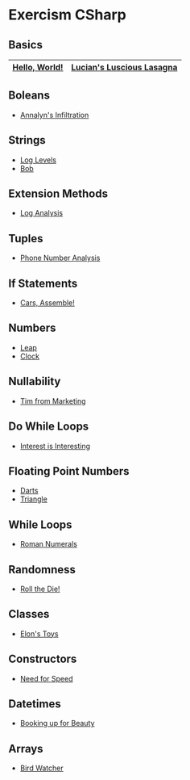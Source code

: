 # Exercism CSharp

## Basics
| [Hello, World!](https://exercism.org/tracks/csharp/exercises/hello-world) | [Lucian's Luscious Lasagna](https://exercism.org/tracks/csharp/exercises/lucians-luscious-lasagna) |
| :---: | :---: |

## Boleans
* [Annalyn's Infiltration](https://exercism.org/tracks/csharp/exercises/annalyns-infiltration)

## Strings
* [Log Levels](https://exercism.org/tracks/csharp/exercises/log-levels)
* [Bob](https://exercism.org/tracks/csharp/exercises/bob)

## Extension Methods
* [Log Analysis](https://exercism.org/tracks/csharp/exercises/log-analysis)

## Tuples
* [Phone Number Analysis](https://exercism.org/tracks/csharp/exercises/phone-number-analysis)

## If Statements
* [Cars, Assemble!](https://exercism.org/tracks/csharp/exercises/cars-assemble)

## Numbers
* [Leap](https://exercism.org/tracks/csharp/exercises/leap)
* [Clock](https://exercism.org/tracks/csharp/exercises/clock)

## Nullability
* [Tim from Marketing](https://exercism.org/tracks/csharp/exercises/tim-from-marketing)

## Do While Loops
* [Interest is Interesting](https://exercism.org/tracks/csharp/exercises/interest-is-interesting)

## Floating Point Numbers
* [Darts](https://exercism.org/tracks/csharp/exercises/darts)
* [Triangle](https://exercism.org/tracks/csharp/exercises/triangle)

## While Loops
* [Roman Numerals](https://exercism.org/tracks/csharp/exercises/roman-numerals)

## Randomness
* [Roll the Die!](https://exercism.org/tracks/csharp/exercises/roll-the-die)

## Classes
* [Elon's Toys](https://exercism.org/tracks/csharp/exercises/elons-toys)

## Constructors
* [Need for Speed](https://exercism.org/tracks/csharp/exercises/need-for-speed)

## Datetimes
* [Booking up for Beauty](https://exercism.org/tracks/csharp/exercises/booking-up-for-beauty)

## Arrays
* [Bird Watcher](https://exercism.org/tracks/csharp/exercises/bird-watcher)
